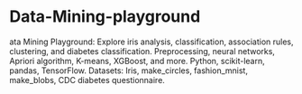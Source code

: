 # Data-Mining-playground
ata Mining Playground: Explore iris analysis, classification, association rules, clustering, and diabetes classification. Preprocessing, neural networks, Apriori algorithm, K-means, XGBoost, and more. Python, scikit-learn, pandas, TensorFlow. Datasets: Iris, make_circles, fashion_mnist, make_blobs, CDC diabetes questionnaire.
